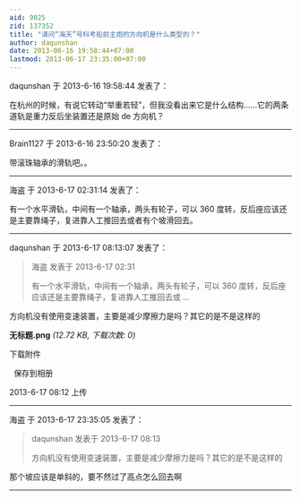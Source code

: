 ```yaml
---
aid: 9025
zid: 137352
title: "请问“海天”号科考船前主炮的方向机是什么类型的？"
author: daqunshan
date: 2013-06-16 19:58:44+07:00
lastmod: 2013-06-17 23:35:00+07:00
---
```


daqunshan 于 2013-6-16 19:58:44 发表了：

在杭州的时候，有说它转动“举重若轻”，但我没看出来它是什么结构……它的两条道轨是重力反后坐装置还是原始 de 方向机？

---

Brain1127 于 2013-6-16 23:50:20 发表了：

带滚珠轴承的滑轨吧。。

---

海盗 于 2013-6-17 02:31:14 发表了：

有一个水平滑轨，中间有一个轴承，两头有轮子，可以 360 度转，反后座应该还是主要靠绳子，复进靠人工推回去或者有个坡滑回去。

---

daqunshan 于 2013-6-17 08:13:07 发表了：

> 海盗 发表于 2013-6-17 02:31
>
> 有一个水平滑轨，中间有一个轴承，两头有轮子，可以 360 度转，反后座应该还是主要靠绳子，复进靠人工推回去或 ...

方向机没有使用变速装置，主要是减少摩擦力是吗？其它的是不是这样的

**无标题.png** _(12.72 KB, 下载次数: 0)_

下载附件

&nbsp;
保存到相册

2013-6-17 08:12 上传

---

海盗 于 2013-6-17 23:35:05 发表了：

> daqunshan 发表于 2013-6-17 08:13
>
> 方向机没有使用变速装置，主要是减少摩擦力是吗？其它的是不是这样的

那个坡应该是单斜的，要不然过了高点怎么回去啊

---
